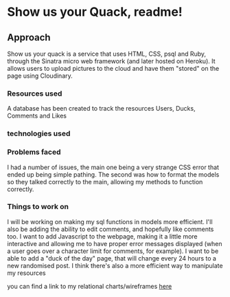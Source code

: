# Show us your Quack, readme!

## Approach
Show us your quack is a service that uses HTML, CSS, psql and Ruby, through the Sinatra micro web framework (and later hosted on Heroku). It allows users to upload pictures to the cloud and have them "stored" on the page using Cloudinary.

### Resources used
A database has been created to track the resources Users, Ducks, Comments and Likes

### technologies used 


### Problems faced
I had a number of issues, the main one being a very strange CSS error that ended up being simple pathing. The second was how to format the models so they talked correctly to the main, allowing my methods to function correctly. 

### Things to work on
I will be working on making my sql functions in models more efficient.
I'll also be adding the ability to edit comments, and hopefully like comments too. 
I want to add Javascript to the webpage, making it a little more interactive and allowing me to have proper error messages displayed (when a user goes over a character limit for comments, for example). I want to be able to add a "duck of the day" page, that will change every 24 hours to a new randomised post. 
I think there's also a more efficient way to manipulate my resources

you can find a link to my relational charts/wireframes [here](https://imgur.com/a/wv29UyY)




